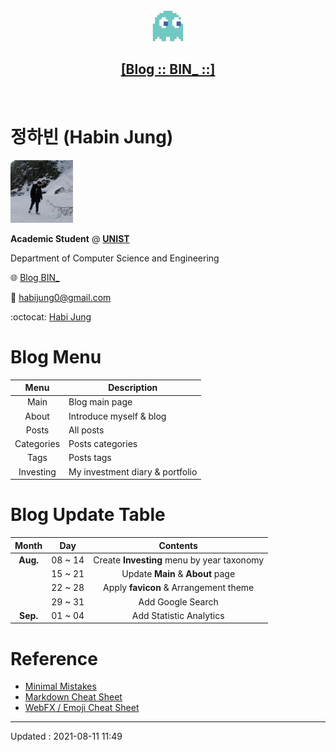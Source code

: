 <div align="center">
<img src="./assets/images/img-settings/logo-88x88.png" width="50" height="50">
<h2><a href="https://habijung.github.io">[Blog :: BIN_ ::]</a></h2>
</div>
<br>

# 정하빈 (Habin Jung)

<img src="./assets/images/img-settings/profile-500x500.jpg" width="100" height="100">

**Academic Student** @ [**UNIST**](https://unist.ac.kr)

Department of Computer Science and Engineering

:globe_with_meridians: [Blog BIN_](https://habijung.github.io)

:e-mail: <habijung0@gmail.com>

:octocat: [Habi Jung](https://github.com/habijung)

# Blog Menu

| Menu | Description |
| :--: | ----------- |
| Main | Blog main page |
| About | Introduce myself & blog |
| Posts | All posts |
| Categories | Posts categories |
| Tags | Posts tags |
| Investing | My investment diary & portfolio |

# Blog Update Table

| Month | Day | Contents |
| :---: | :-: | :------: |
| **Aug.** | 08 ~ 14 | Create **Investing** menu by year taxonomy |
|| 15 ~ 21 | Update **Main** & **About** page |
|| 22 ~ 28 | Apply **favicon** & Arrangement theme |
|| 29 ~ 31 | Add Google Search |
| **Sep.** | 01 ~ 04 | Add Statistic Analytics |

# Reference

- [Minimal Mistakes](https://mmistakes.github.io/minimal-mistakes/)
- [Markdown Cheat Sheet](https://www.markdownguide.org/cheat-sheet/)
- [WebFX / Emoji Cheat Sheet](https://www.webfx.com/tools/emoji-cheat-sheet/)

---

Updated : 2021-08-11 11:49